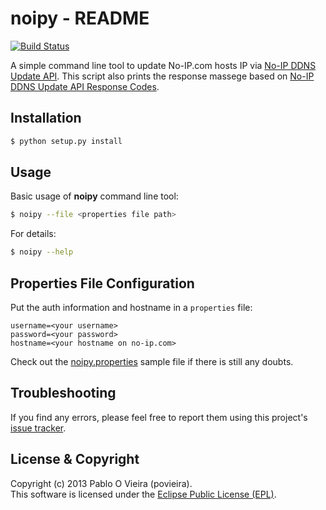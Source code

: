 # noipy - README

[![Build Status](https://travis-ci.org/povieira/noipy.png?branch=master)](https://travis-ci.org/povieira/noipy)

A simple command line tool to update No-IP.com hosts IP via [No-IP DDNS Update API](http://www.noip.com/integrate/request).
This script also prints the response massege based on [No-IP DDNS Update API Response Codes](http://www.noip.com/integrate/response/).

## Installation

```sh
$ python setup.py install
```

## Usage

Basic usage of **noipy** command line tool:
```sh
$ noipy --file <properties file path>
```

For details:
```sh
$ noipy --help
```

## Properties File Configuration
Put the auth information and hostname in a `properties` file:

	username=<your username>
	password=<your password>
	hostname=<your hostname on no-ip.com>

Check out the [noipy.properties](noipy.properties) sample file if there is still any doubts.

## Troubleshooting

If you find any errors, please feel free to report them using this project's [issue tracker](https://github.com/povieira/noipy/issues).

## License & Copyright

Copyright (c) 2013 Pablo O Vieira (povieira).  
This software is licensed under the [Eclipse Public License (EPL)](LICENSE.md).


